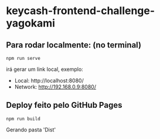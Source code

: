 # keycash-frontend-challenge-yagokami

## Para rodar localmente: (no terminal)
```
npm run serve
```
irá gerar um link local, exemplo:
  
  - Local:   http://localhost:8080/
  - Network: http://192.168.0.9:8080/

## Deploy feito pelo GitHub Pages
```
npm run build
````
Gerando pasta 'Dist' 
 
